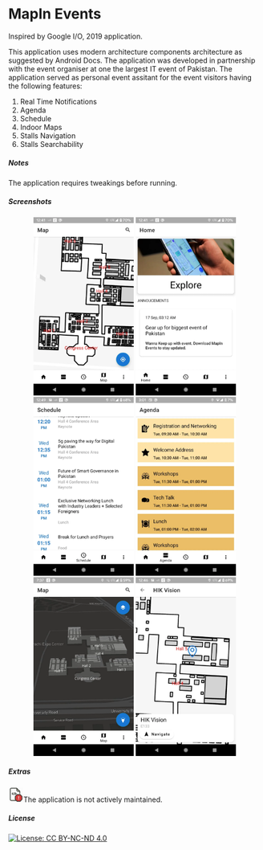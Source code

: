 # MapIn Events

Inspired by Google I/O, 2019 application.

This application uses modern architecture components architecture as suggested by Android Docs. The application was developed in partnership with the event organiser at one the largest IT event of Pakistan. The application served as personal event assitant for the event visitors having the following features:
1. Real Time Notifications
2. Agenda
3. Schedule
4. Indoor Maps
5. Stalls Navigation
6. Stalls Searchability

##### Notes
The application requires tweakings before running.

##### Screenshots
<center>
<img src="./screenshots/2d-indoor-map-screen.webp" alt="Home Page" width="200" />


<img src="./screenshots/annoucements-screen.webp" alt="Home Page" width="200" />


<img src="./screenshots/schedule-screen.webp" alt="Home Page" width="200" />


<img src="./screenshots/agenda-screen.webp" alt="Home Page" width="200" />

<img src="./screenshots/3d-map-screen.webp" alt="Home Page" width="200" />


<img src="./screenshots/poi-select-screen.webp" alt="Home Page" width="200" />
</center>

##### Extras 
<img src="./deprecated.png" alt="drawing" width="30" />The application is not actively maintained. 



##### License
[![License: CC BY-NC-ND 4.0](https://img.shields.io/badge/License-CC%20BY--NC--ND%204.0-lightgrey.svg)](https://creativecommons.org/licenses/by-nc-nd/4.0/)

